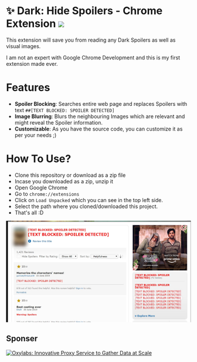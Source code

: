 
# :sparkles: Dark: Hide Spoilers - Chrome Extension <img src="Sacred_Games_Title.png" width="64"/>

This extension will save you from reading any Dark Spoilers as well as visual images. <br/>

I am not an expert with Google Chrome Development and this is my first extension made ever. 

# Features
- **Spoiler Blocking**: Searches entire web page and replaces Spoilers with text `##[TEXT BLOCKED: SPOILER DETECTED]`
- **Image Blurring**: Blurs the neighbouring Images which are relevant and might reveal the Spoiler information.
- **Customizable**: As you have the source code, you can customize it as per your needs ;) 

# How To Use?
- Clone this repository or download as a zip file
- Incase you downloaded as a zip, unzip it
- Open Google Chrome
- Go to `chrome://extensions`
- Click on `Load Unpacked` which you can see in the top left side.
- Select the path where you cloned/downloaded this project.
- That's all :D 

![Alt text](./dark_spoiler.JPG?raw=true "Title")

## Sponser


<a href="https://oxylabs.io?utm_source=egoist&utm_medium=cpc&utm_campaign=egoist_github_sponsor&adgroupid=20220222">
<img width="400" alt="Oxylabs: Innovative Proxy Service to Gather Data at Scale" src="https://user-images.githubusercontent.com/8784712/155142247-17264699-1bc8-4b52-8236-8b9ef7b365e2.png" />
</a>
